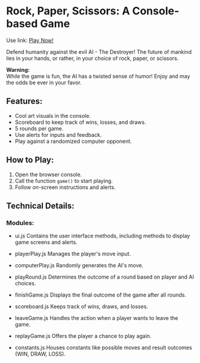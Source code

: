 # Rock, Paper, Scissors: A Console-based Game

Use link: [Play Now!](https://viktorzvonar.github.io/ro-sham-bo-game/)

Defend humanity against the evil AI - The Destroyer! The future of mankind lies in your hands, or rather, in your choice of rock, paper, or scissors.

**Warning:**  
While the game is fun, the AI has a twisted sense of humor! Enjoy and may the odds be ever in your favor.

## Features:

- Cool art visuals in the console.
- Scoreboard to keep track of wins, losses, and draws.
- 5 rounds per game.
- Use alerts for inputs and feedback.
- Play against a randomized computer opponent.

## How to Play:

1. Open the browser console.
2. Call the function `game()` to start playing.
3. Follow on-screen instructions and alerts.

## Technical Details:

### Modules:

- ui.js
  Contains the user interface methods, including methods to display game screens and alerts.

- playerPlay.js
  Manages the player's move input.

- computerPlay.js
  Randomly generates the AI's move.

- playRound.js
  Determines the outcome of a round based on player and AI choices.

- finishGame.js
  Displays the final outcome of the game after all rounds.

- scoreboard.js
  Keeps track of wins, draws, and losses.

- leaveGame.js
  Handles the action when a player wants to leave the game.

- replayGame.js
  Offers the player a chance to play again.

- constants.js
  Houses constants like possible moves and result outcomes (WIN, DRAW, LOSS).
